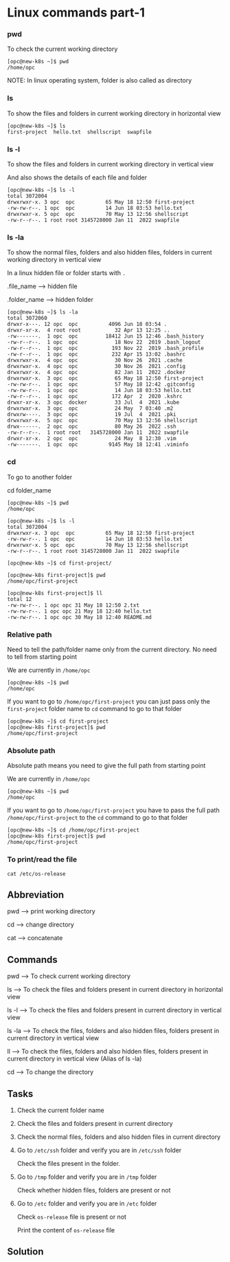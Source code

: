 # Linux commands part-1

### pwd
To check the current working directory
```
[opc@new-k8s ~]$ pwd
/home/opc
```

NOTE: In linux operating system, folder is also called as directory

### ls
To show the files and folders in current working directory in horizontal view
```
[opc@new-k8s ~]$ ls
first-project  hello.txt  shellscript  swapfile
```

### ls -l
To show the files and folders in current working directory in vertical view

And also shows the details of each file and folder
```
[opc@new-k8s ~]$ ls -l
total 3072004
drwxrwxr-x. 3 opc  opc          65 May 18 12:50 first-project
-rw-rw-r--. 1 opc  opc          14 Jun 18 03:53 hello.txt
drwxrwxr-x. 5 opc  opc          70 May 13 12:56 shellscript
-rw-r--r--. 1 root root 3145728000 Jan 11  2022 swapfile
```

### ls -la
To show the normal files, folders and also hidden files, folders in current working directory in vertical view

In a linux hidden file or folder starts with `.`

.file_name --> hidden file

.folder_name --> hidden folder

```
[opc@new-k8s ~]$ ls -la
total 3072060
drwxr-x---. 12 opc  opc          4096 Jun 18 03:54 .
drwxr-xr-x.  4 root root           32 Apr 13 12:25 ..
-rw-------.  1 opc  opc         18412 Jun 15 12:46 .bash_history
-rw-r--r--.  1 opc  opc            18 Nov 22  2019 .bash_logout
-rw-r--r--.  1 opc  opc           193 Nov 22  2019 .bash_profile
-rw-r--r--.  1 opc  opc           232 Apr 15 13:02 .bashrc
drwxrwxr-x.  4 opc  opc            30 Nov 26  2021 .cache
drwxrwxr-x.  4 opc  opc            30 Nov 26  2021 .config
drwxrwxr-x.  4 opc  opc            82 Jan 11  2022 .docker
drwxrwxr-x.  3 opc  opc            65 May 18 12:50 first-project
-rw-rw-r--.  1 opc  opc            57 May 18 12:42 .gitconfig
-rw-rw-r--.  1 opc  opc            14 Jun 18 03:53 hello.txt
-rw-r--r--.  1 opc  opc           172 Apr  2  2020 .kshrc
drwxr-xr-x.  3 opc  docker         33 Jul  4  2021 .kube
drwxrwxr-x.  3 opc  opc            24 May  7 03:40 .m2
drwxrw----.  3 opc  opc            19 Jul  4  2021 .pki
drwxrwxr-x.  5 opc  opc            70 May 13 12:56 shellscript
drwx------.  2 opc  opc            80 May 26  2022 .ssh
-rw-r--r--.  1 root root   3145728000 Jan 11  2022 swapfile
drwxr-xr-x.  2 opc  opc            24 May  8 12:30 .vim
-rw-------.  1 opc  opc          9145 May 18 12:41 .viminfo
```

### cd
To go to another folder

cd folder_name

```
[opc@new-k8s ~]$ pwd
/home/opc
```

```
[opc@new-k8s ~]$ ls -l
total 3072004
drwxrwxr-x. 3 opc  opc          65 May 18 12:50 first-project
-rw-rw-r--. 1 opc  opc          14 Jun 18 03:53 hello.txt
drwxrwxr-x. 5 opc  opc          70 May 13 12:56 shellscript
-rw-r--r--. 1 root root 3145728000 Jan 11  2022 swapfile
```

```
[opc@new-k8s ~]$ cd first-project/
```

```
[opc@new-k8s first-project]$ pwd
/home/opc/first-project
```

```
[opc@new-k8s first-project]$ ll
total 12
-rw-rw-r--. 1 opc opc 31 May 18 12:50 2.txt
-rw-rw-r--. 1 opc opc 21 May 18 12:40 hello.txt
-rw-rw-r--. 1 opc opc 30 May 18 12:40 README.md
```

### Relative path
Need to tell the path/folder name only from the current directory. No need to tell from starting point

We are currently in `/home/opc`
```
[opc@new-k8s ~]$ pwd
/home/opc
```

If you want to go to `/home/opc/first-project` you can just pass only the `first-project` folder name to `cd` command to go to that folder

```
[opc@new-k8s ~]$ cd first-project
[opc@new-k8s first-project]$ pwd
/home/opc/first-project
```

### Absolute path
Absolute path means you need to give the full path from starting point

We are currently in `/home/opc`
```
[opc@new-k8s ~]$ pwd
/home/opc
```

If you want to go to `/home/opc/first-project` you have to pass the full path `/home/opc/first-project` to the `cd` command to go to that folder

```
[opc@new-k8s ~]$ cd /home/opc/first-project
[opc@new-k8s first-project]$ pwd
/home/opc/first-project
```

### To print/read the file
```
cat /etc/os-release
```

## Abbreviation

pwd --> print working directory

cd --> change directory

cat --> concatenate

## Commands
pwd    --> To check current working directory

ls     --> To check the files and folders present in current directory in horizontal view

ls -l  --> To check the files and folders present in current directory in vertical view

ls -la --> To check the files, folders and also hidden files, folders present in current directory in vertical view

ll     --> To check the files, folders and also hidden files, folders present in current directory in vertical view (Alias of ls -la)

cd     --> To change the directory

## Tasks
1. Check the current folder name

2. Check the files and folders present in current directory

3. Check the normal files, folders and also hidden files in current directory

4. Go to `/etc/ssh` folder and verify you are in `/etc/ssh` folder
   
   Check the files present in the folder.

5. Go to `/tmp` folder and verify you are in `/tmp` folder
   
   Check whether hidden files, folders are present or not

5. Go to `/etc` folder and verify you are in `/etc` folder
   
   Check `os-release` file is present or not
   
   Print the content of `os-release` file

## Solution